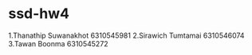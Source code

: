# ssd-hw4
1.Thanathip Suwanakhot 6310545981
2.Sirawich Tumtamai 6310546074
3.Tawan Boonma 6310545272
